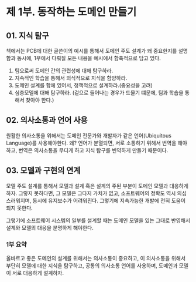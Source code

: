 # 제 1부. 동작하는 도메인 만들기

## 01. 지식 탐구

책에서는 PCB에 대한 글쓴이의 예시를 통해서 도메인 주도 설계가 왜 중요한지를 설명함과 동시에, 1부에서 다뤄질 모든 내용을 예시에서 함축적으로 담고 있다.

1. 팀으로써 도메인 간의 관련성에 대해 탐구하라.
2. 지속적인 학습을 통해서 의식적으로 지식을 함양하라. 
3. 도메인 설계를 함에 있어서, 정책적으로 설계하라.(중요성을 고려)
4. 심층모델에 대해 탐구하라. (겉으로 들어나는 경우가 드물기 떄문에, 팀과 학습을 통해서 찾아야 한다.)


## 02. 의사소통과 언어 사용

원활한 의사소통을 위해서는 도메인 전문가와 개발자가 같은 언어(Ubiquitous Language)를 사용해야한다. 
왜? 언어가 분열되면, 서로 소통하기 위해서 번역을 해야하고, 번역은 의사소통을 무디게 하고 지식 탐구를 빈약하게 만들기 때문이다. 


## 03. 모델과 구현의 연계

모델 주도 설계를 통해서 모델과 설계 혹은 설계의 주된 부분이 도메인 모델과 대응하게 하자.
그렇지 못하다면, 그 모델은 그다지 가치가 없고, 소프트웨어의 정확도 역시 의심스러워지며, 동시에 유지보수가 어려워진다. 그렇기에 지속가능한 개발에 전혀 도움이 되지 못한다.

그렇기에 소프트웨어 시스템의 일부를 설계할 때는 도메인 모델을 있는 그대로 반영해서 설계와 모델의 대응을 분명하게 해야한다.


### 1부 요약

올바르고 좋은 도메인의 설계를 위해서는 의사소통이 중요하고, 이 의사소통을 위해서 부단히 모델에 대한 지식을 탐구하고, 공통의 의사소통 언어를 사용하며, 도메인과 모델이 서로 대응하게 설계하자.